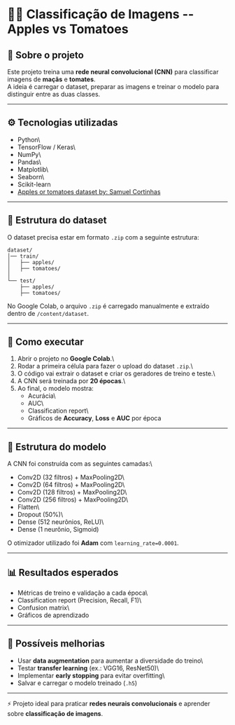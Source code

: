 # 🍎🍅 Classificação de Imagens -- Apples vs Tomatoes

## 📌 Sobre o projeto

Este projeto treina uma **rede neural convolucional (CNN)** para
classificar imagens de **maçãs** e **tomates**.\
A ideia é carregar o dataset, preparar as imagens e treinar o modelo
para distinguir entre as duas classes.

------------------------------------------------------------------------


## ⚙️ Tecnologias utilizadas

-   Python\
-   TensorFlow / Keras\
-   NumPy\
-   Pandas\
-   Matplotlib\
-   Seaborn\
-   Scikit-learn
-   [Apples or tomatoes dataset by: Samuel Cortinhas](https://github.com/user-attachments/files/22407491/apples_or_tomatoes.zip.zip)
------------------------------------------------------------------------

## 📂 Estrutura do dataset

O dataset precisa estar em formato `.zip` com a seguinte estrutura:

    dataset/
    │── train/
    │   ├── apples/
    │   ├── tomatoes/
    │
    └── test/
        ├── apples/
        ├── tomatoes/

No Google Colab, o arquivo `.zip` é carregado manualmente e extraído
dentro de `/content/dataset`.

------------------------------------------------------------------------

## 🚀 Como executar

1.  Abrir o projeto no **Google Colab**.\
2.  Rodar a primeira célula para fazer o upload do dataset `.zip`.\
3.  O código vai extrair o dataset e criar os geradores de treino e
    teste.\
4.  A CNN será treinada por **20 épocas**.\
5.  Ao final, o modelo mostra:
    -   Acurácia\
    -   AUC\
    -   Classification report\
    -   Gráficos de **Accuracy**, **Loss** e **AUC** por época

------------------------------------------------------------------------

## 🧠 Estrutura do modelo

A CNN foi construída com as seguintes camadas:\
- Conv2D (32 filtros) + MaxPooling2D\
- Conv2D (64 filtros) + MaxPooling2D\
- Conv2D (128 filtros) + MaxPooling2D\
- Conv2D (256 filtros) + MaxPooling2D\
- Flatten\
- Dropout (50%)\
- Dense (512 neurônios, ReLU)\
- Dense (1 neurônio, Sigmoid)

O otimizador utilizado foi **Adam** com `learning_rate=0.0001`.

------------------------------------------------------------------------

## 📊 Resultados esperados

-   Métricas de treino e validação a cada época\
-   Classification report (Precision, Recall, F1)\
-   Confusion matrix\
-   Gráficos de aprendizado

------------------------------------------------------------------------

## 🔮 Possíveis melhorias

-   Usar **data augmentation** para aumentar a diversidade do treino\
-   Testar **transfer learning** (ex.: VGG16, ResNet50)\
-   Implementar **early stopping** para evitar overfitting\
-   Salvar e carregar o modelo treinado (`.h5`)

------------------------------------------------------------------------

⚡ Projeto ideal para praticar **redes neurais convolucionais** e
aprender sobre **classificação de imagens**.
